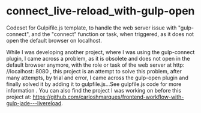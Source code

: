 # connect_live-reload_with-gulp-open
Codeset for Gulpifile.js template, to handle the web server issue with "gulp-connect", and the "connect" function or task, when triggered, as it does not open the default browser on localhost.

While I was developing another project, where I was using the gulp-connect plugin, I came across a problem, as it is obsolete and does not open in the default browser anymore, with the role or task of the web server at http: //localhost: 8080 , this project is an attempt to solve this problem, after many attempts, by trial and error, I came across the gulp-open plugin and finally solved it by adding it to gulpfile.js...See gulpfile.js code for more information .
You can also find the project I was working on before this project at: https://github.com/carloshmarques/frontend-workflow-with-gulp-jade---livereload.